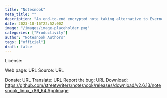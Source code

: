 ```yaml
---
title: "Notesnook"
meta_title: ""
description: "An end-to-end encrypted note taking alternative to Evernote."
date: 2023-10-16T22:52:00Z
image: "/images/image-placeholder.png"
categories: ["Productivity"]
author: "Notesnook Authors"
tags: ["official"]
draft: false
---
```


License:

Web page: URL
Source: URL

Donate: URL
Translate: URL
Report the bug: URL
Download: https://github.com/streetwriters/notesnook/releases/download/v2.6.13/notesnook_linux_x86_64.AppImage
